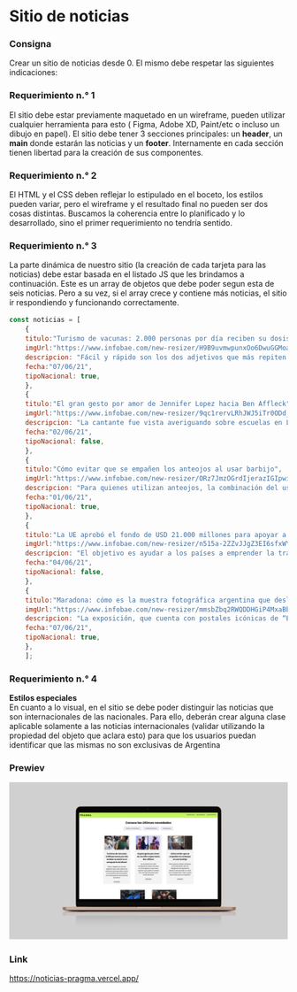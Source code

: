 
# Sitio de noticias

### Consigna
Crear un sitio de noticias desde 0. El mismo debe respetar las siguientes indicaciones:

### Requerimiento n.° 1
El sitio debe estar previamente maquetado en un wireframe, pueden utilizar cualquier herramienta para esto ( Figma, Adobe XD, Paint/etc o incluso un dibujo en papel). El sitio debe tener 3 secciones principales: un **header**, un **main** donde estarán las noticias y un **footer**. Internamente en cada sección tienen libertad para la creación de sus componentes. 

### Requerimiento n.° 2
El HTML y el CSS deben reflejar lo estipulado en el boceto, los estilos pueden variar, pero el
wireframe y el resultado final no pueden ser dos cosas distintas. Buscamos la coherencia
entre lo planificado y lo desarrollado, sino el primer requerimiento no tendría sentido.

### Requerimiento n.° 3
La parte dinámica de nuestro sitio (la creación de cada tarjeta para las noticias) debe estar
basada en el listado JS que les brindamos a continuación. Este es un array de objetos que
debe poder segun esta de seis noticias. Pero a su vez, si el array crece y contiene más
noticias, el sitio ir respondiendo y funcionando correctamente.

```js
const noticias = [
    {
    titulo:"Turismo de vacunas: 2.000 personas por día reciben su dosis en el aeropuerto de Miami",
    imgUrl:"https://www.infobae.com/new-resizer/H9B9uvmwpunxOo6DwuGGMoaVGiE=/265x149/ filters:format(jpg):quality(85)/cloudfront-us-east-1.images.arcpublishing.com/infobae/YXOQB3X5SZ2HPD2SWP2HOCBDZA.jpg",
    descripcion: "Fácil y rápido son los dos adjetivos que más repiten las personas que describen cómo es el proceso de vacunación en el aeropuerto internacional de Miami. En su mayoría son turistas internacionales quienes se inoculan al día en la clínica instalada en la terminal aérea",
    fecha:"07/06/21",
    tipoNacional: true,
    },
    {
    titulo:"El gran gesto por amor de Jennifer Lopez hacia Ben Affleck",
    imgUrl:"https://www.infobae.com/new-resizer/9qc1rervLRhJWJ5iTr0ODd_ctMM=/768x432/filters:format(jpg):quality(85)/cloudfront-us-east-1.images.arcpublishing.com/infobae/MSQDSQCH7NDAFLLCXFS7IO2PFU.jpg",
    descripcion: "La cantante fue vista averiguando sobre escuelas en Los Ángeles, lo que hace suponer que podría mudarse con sus hijos allí para estar cerca del actor",
    fecha:"02/06/21",
    tipoNacional: false,
    },
    {
    titulo:"Cómo evitar que se empañen los anteojos al usar barbijo",
    imgUrl:"https://www.infobae.com/new-resizer/ORz7JmzOGrdIjerazIGIpwiqOHk=/768x432/filters:format(jpg):quality(85)/cloudfront-us-east-1.images.arcpublishing.com/infobae/QVRO3YNJMNGNFP773UOWZYM3FU.jpg",
    descripcion: "Para quienes utilizan anteojos, la combinación del uso obligatorio de tapabocas desde el año pasado se volvió una complicación. Paso a paso para evitar que se empañen",
    fecha:"01/06/21",
    tipoNacional: true,
    },
    {
    titulo:"La UE aprobó el fondo de USD 21.000 millones para apoyar a las regiones más afectadas por la transición verde",
    imgUrl:"https://www.infobae.com/new-resizer/n515a-2ZZvJJgZ3EI6sfxWYm5Lg=/768x432/filters:format(jpg):quality(85)/cloudfront-us-east-1.images.arcpublishing.com/infobae/UEEVG5ND43BTLP5RTK3V62NISM.jpg",
    descripcion: "El objetivo es ayudar a los países a emprender la transición ecológica en su camino hacia una economía libre de emisiones de gases de efecto invernadero a mitad de siglo",
    fecha:"04/06/21",
    tipoNacional: false,
    },
    {
    titulo:"Maradona: cómo es la muestra fotográfica argentina que deslumbra a todos en Serbia",
    imgUrl:"https://www.infobae.com/new-resizer/mmsbZbq2RWQDDHGiP4MxaBbK6RQ=/768x432/filters:format(jpg):quality(85)/cloudfront-us-east-1.images.arcpublishing.com/infobae/TM2UEM7JNZE4JH2SXGPPGPTTOQ.jpg",
    descripcion: "La exposición, que cuenta con postales icónicas de “El Diez” que capturaron los fotógrafos de la agencia de noticias Télam, es uno de los hitos del festival Mes de la Fotografía de Belgrado",
    fecha:"07/06/21",
    tipoNacional: true,
    },
    ];

```

### Requerimiento n.° 4
**Estilos especiales**  
En cuanto a lo visual, en el sitio se debe poder distinguir las noticias que son
internacionales de las nacionales. Para ello, deberán crear alguna clase aplicable solamente
a las noticias internacionales (validar utilizando la propiedad del objeto que aclara esto)
para que los usuarios puedan identificar que las mismas no son exclusivas de Argentina

### Prewiev
![Preview](https://github.com/soymilidev/FE-II/blob/main/C08/C08-Mesa/img/img-noticias.png)

### Link
https://noticias-pragma.vercel.app/